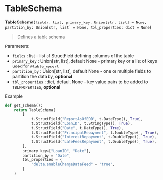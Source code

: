 # TableSchema

__TableSchema__(`fields: list, primary_key: Union[str, list] = None, partition_by: Union[str, list] = None, tbl_properties: dict = None`)

> Defines a table schema

Parameters:

- `fields` : list - list of StructField defining columns of the table
- `primary_key` : Union[str, list], default  None - primary key or a list of keys used for `@table_upsert`
- `partition_by` : Union[str, list], default None - one or multiple fields to partition the data by, __optional__
- `tbl_properties` : dict, default None - key value pairs to be added to `TBLPROPERTIES`, __optional__

Example:

```python
def get_schema():
    return TableSchema(
        [
            t.StructField("ReportAsOfEOD", t.DateType(), True),
            t.StructField("LoanID", t.StringType(), True),
            t.StructField("Date", t.DateType(), True),
            t.StructField("PrincipalRepayment", t.DoubleType(), True),
            t.StructField("InterestRepayment", t.DoubleType(), True),
            t.StructField("LateFeesRepayment", t.DoubleType(), True),
        ],
        primary_key=["LoanID", "Date"],
        partition_by = "Date",
        tbl_properties = {
            "delta.enableChangeDataFeed" = "true",
        }
    )
```
